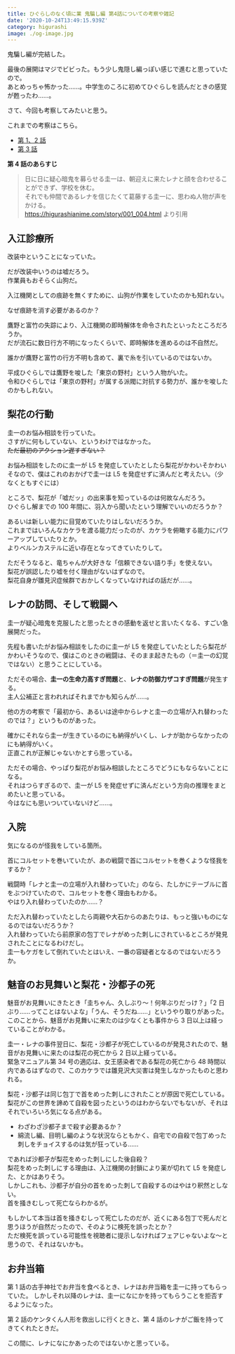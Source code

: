 ```yaml
---
title: ひぐらしのなく頃に業 鬼騙し編 第4話についての考察や雑記
date: '2020-10-24T13:49:15.939Z'
category: higurashi
image: ./og-image.jpg
---
```


鬼騙し編が完結した。

最後の展開はマジでビビった。もう少し鬼隠し編っぽい感じで進むと思っていたので。  
あとめっちゃ怖かった……。中学生のころに初めてひぐらしを読んだときの感覚が甦ったわ……。

さて、今回も考察してみたいと思う。

これまでの考察はこちら。

- [第 1、2 話](../higurashi-gou-miscellaneous-notes-1/)
- [第 3 話](../higurashi-gou-miscellaneous-notes-onidamashi-ep-3/)

**第 4 話のあらすじ**

> 日に日に疑心暗鬼を募らせる圭一は、朝迎えに来たレナと顔を合わせることができず、学校を休む。  
> それでも仲間であるレナを信じたくて葛藤する圭一に、思わぬ人物が声をかける。  
> https://higurashianime.com/story/001_004.html より引用

## 入江診療所

改装中ということになっていた。

だが改装中いうのは嘘だろう。  
作業員もおそらく山狗だ。

入江機関としての痕跡を無くすために、山狗が作業をしていたのかも知れない。

なぜ痕跡を消す必要があるのか？

鷹野と富竹の失踪により、入江機関の即時解体を命令されたといったところだろうか。  
だが流石に数日行方不明になったくらいで、即時解体を進めるのは不自然だ。

誰かが鷹野と富竹の行方不明も含めて、裏で糸を引いているのではないか。

平成ひぐらしでは鷹野を唆した「東京の野村」という人物がいた。  
令和ひぐらしでは「東京の野村」が属する派閥に対抗する勢力が、誰かを唆したのかもしれない。

## 梨花の行動

圭一のお悩み相談を行っていた。  
さすがに何もしていない、というわけではなかった。  
~~ただ最初のアクション遅すぎない？~~

お悩み相談をしたのに圭一が L5 を発症していたとしたら梨花がかわいそかわいそなので、僕はこれのおかげで圭一は L5 を発症せずに済んだと考えたい。（少なくともすぐには）

ところで、梨花が「嘘だッ」の出来事を知っているのは何故なんだろう。  
ひぐらし解までの 100 年間に、羽入から聞いたという理解でいいのだろうか？

あるいは新しい能力に目覚めていたりはしないだろうか。  
これまではいろんなカケラを渡る能力だったのが、カケラを俯瞰する能力にパワーアップしていたりとか。  
よりベルンカステルに近い存在となってきていたりして。

ただそうなると、竜ちゃんが大好きな「信頼できない語り手」を使えない。  
梨花が誤認したり嘘を付く理由がないはずなので。  
梨花自身が雛見沢症候群でおかしくなっていなければの話だが……。

## レナの訪問、そして戦闘へ

圭一が疑心暗鬼を克服したと思ったときの感動を返せと言いたくなる、すごい急展開だった。

先程も書いたがお悩み相談をしたのに圭一が L5 を発症していたとしたら梨花がかわいそうなので、僕はこのときの戦闘は、そのまま起きたもの（＝圭一の幻覚ではない）と思うことにしている。

ただその場合、**圭一の生命力高すぎ問題**と、**レナの防御力ザコすぎ問題**が発生する。  
主人公補正と言われればそれまでかも知らんが……。

他の方の考察で「最初から、あるいは途中からレナと圭一の立場が入れ替わったのでは？」というものがあった。

確かにそれなら圭一が生きているのにも納得がいくし、レナが助からなかったのにも納得がいく。  
正直これが正解じゃないかとすら思っている。

ただその場合、やっぱり梨花がお悩み相談したところでどうにもならないことになる。  
それはつらすぎるので、圭一が L5 を発症せずに済んだという方向の推理をまとめたいと思っている。  
今はなにも思いついていないけど……。

## 入院

気になるのが怪我をしている箇所。

首にコルセットを巻いていたが、あの戦闘で首にコルセットを巻くような怪我をするか？

戦闘時「レナと圭一の立場が入れ替わっていた」のなら、たしかにテーブルに首をぶつけていたので、コルセットを巻く理由もわかる。  
やはり入れ替わっていたのか……？

ただ入れ替わっていたとしたら両親や大石からのあたりは、もっと強いものになるのではないだろうか？  
入れ替わっていたら前原家の包丁でレナがめった刺しにされているところが発見されたことになるわけだし。  
圭一もケガをして倒れていたとはいえ、一番の容疑者となるのではないだろうか。

## 魅音のお見舞いと梨花・沙都子の死

魅音がお見舞いにきたとき「圭ちゃん、久しぶり〜！何年ぶりだっけ？」「2 日ぶり……ってことはないよな」「うん、そうだね……」というやり取りがあった。  
このことから、魅音がお見舞いに来たのは少なくとも事件から 3 日以上は経っていることがわかる。

圭一・レナの事件翌日に、梨花・沙都子が死亡しているのが発見されたので、魅音がお見舞いに来たのは梨花の死亡から 2 日以上経っている。  
緊急マニュアル第 34 号の適応は、女王感染者である梨花の死亡から 48 時間以内であるはずなので、このカケラでは雛見沢大災害は発生しなかったものと思われる。

梨花・沙都子は同じ包丁で首をめった刺しにされたことが原因で死亡している。  
梨花がこの世界を諦めて自殺を図ったというのはわからないでもないが、それはそれでいろいろ気になる点がある。

- わざわざ沙都子まで殺す必要あるか？
- 綿流し編、目明し編のような状況ならともかく、自宅での自殺で包丁めった刺しをチョイスするのは気が狂っている……

であれば沙都子が梨花をめった刺しにした後自殺？  
梨花をめった刺しにする理由は、入江機関の封鎖により薬が切れて L5 を発症した、とかはありそう。  
しかしこれも、沙都子が自分の首をめった刺して自殺するのはやはり釈然としない。  
首を掻きむしって死亡ならわかるが。

もしかして本当は首を掻きむしって死亡したのだが、近くにある包丁で死んだと思うほうが自然だったので、そのように検死を誤ったとか？  
ただ検死を誤っている可能性を視聴者に提示しなければフェアじゃないよな〜と思うので、それはないかも。

## お弁当箱

第 1 話の古手神社でお弁当を食べるとき、レナはお弁当箱を圭一に持ってもらっていた。
しかしそれ以降のレナは、圭一になにかを持ってもらうことを拒否するようになった。

第 2 話のケンタくん人形を救出しに行くときと、第 4 話のレナがご飯を持ってきてくれたときだ。

この間に、レナになにかあったのではないかと思っている。
